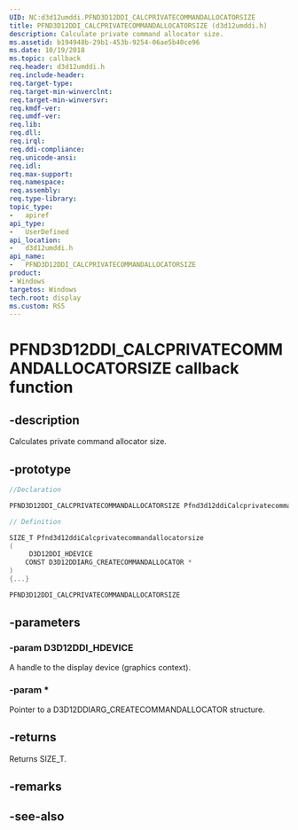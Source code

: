 ```yaml
---
UID: NC:d3d12umddi.PFND3D12DDI_CALCPRIVATECOMMANDALLOCATORSIZE
title: PFND3D12DDI_CALCPRIVATECOMMANDALLOCATORSIZE (d3d12umddi.h)
description: Calculate private command allocator size.
ms.assetid: b194948b-29b1-453b-9254-06ae5b40ce96
ms.date: 10/19/2018
ms.topic: callback
req.header: d3d12umddi.h
req.include-header:
req.target-type:
req.target-min-winverclnt:
req.target-min-winversvr:
req.kmdf-ver:
req.umdf-ver:
req.lib:
req.dll:
req.irql: 
req.ddi-compliance:
req.unicode-ansi:
req.idl:
req.max-support:
req.namespace:
req.assembly:
req.type-library: 
topic_type: 
-	apiref
api_type: 
-	UserDefined
api_location: 
-	d3d12umddi.h
api_name: 
-	PFND3D12DDI_CALCPRIVATECOMMANDALLOCATORSIZE
product: 
- Windows
targetos: Windows
tech.root: display
ms.custom: RS5
---
```


# PFND3D12DDI_CALCPRIVATECOMMANDALLOCATORSIZE callback function

## -description

Calculates private command allocator size.

## -prototype

```cpp
//Declaration

PFND3D12DDI_CALCPRIVATECOMMANDALLOCATORSIZE Pfnd3d12ddiCalcprivatecommandallocatorsize; 

// Definition

SIZE_T Pfnd3d12ddiCalcprivatecommandallocatorsize 
(
	 D3D12DDI_HDEVICE
	CONST D3D12DDIARG_CREATECOMMANDALLOCATOR *
)
{...}

PFND3D12DDI_CALCPRIVATECOMMANDALLOCATORSIZE 


```

## -parameters

### -param D3D12DDI_HDEVICE

A handle to the display device (graphics context).

### -param *

Pointer to a D3D12DDIARG_CREATECOMMANDALLOCATOR structure.

## -returns

Returns SIZE_T.

## -remarks




## -see-also
